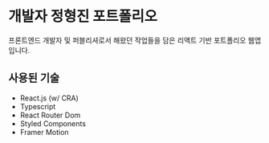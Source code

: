 # 개발자 정형진 포트폴리오

프론트엔드 개발자 및 퍼블리셔로서 해왔던 작업들을 담은 리액트 기반 포트폴리오 웹앱입니다.

## 사용된 기술

- React.js (w/ CRA)
- Typescript
- React Router Dom
- Styled Components
- Framer Motion

